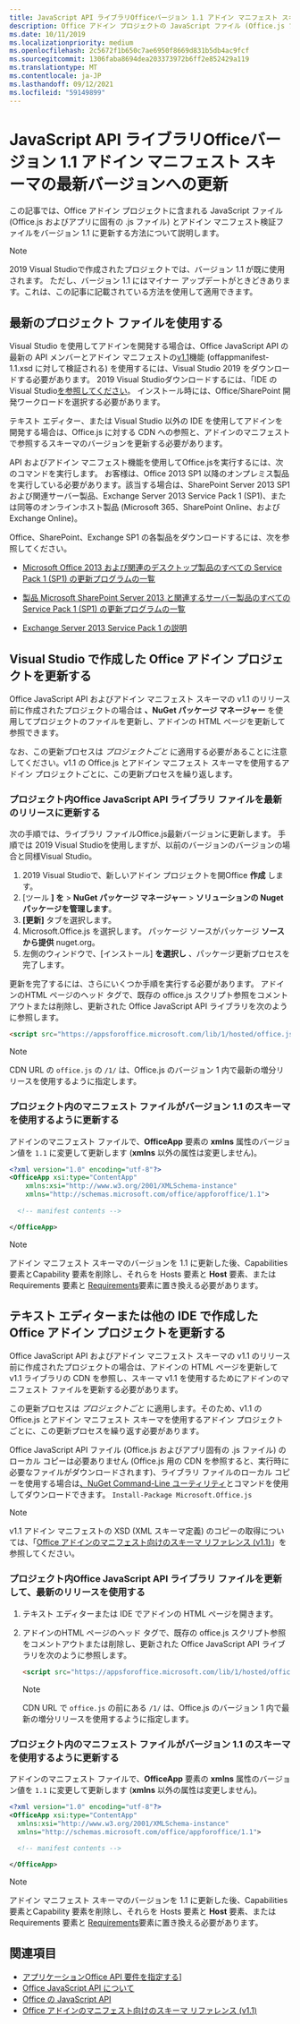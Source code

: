 ```yaml
---
title: JavaScript API ライブラリOfficeバージョン 1.1 アドイン マニフェスト スキーマの最新バージョンへの更新
description: Office アドイン プロジェクトの JavaScript ファイル (Office.js ファイルとアプリに固有の .js ファイル) とアドイン マニフェスト検証ファイルをバージョン 1.1 に更新します。
ms.date: 10/11/2019
ms.localizationpriority: medium
ms.openlocfilehash: 2c5672f1b650c7ae6950f8669d831b5db4ac9fcf
ms.sourcegitcommit: 1306faba8694dea203373972b6ff2e852429a119
ms.translationtype: MT
ms.contentlocale: ja-JP
ms.lasthandoff: 09/12/2021
ms.locfileid: "59149899"
---
```

# <a name="update-to-the-latest-office-javascript-api-library-and-version-11-add-in-manifest-schema"></a>JavaScript API ライブラリOfficeバージョン 1.1 アドイン マニフェスト スキーマの最新バージョンへの更新

この記事では、Office アドイン プロジェクトに含まれる JavaScript ファイル (Office.js およびアプリに固有の .js ファイル) とアドイン マニフェスト検証ファイルをバージョン 1.1 に更新する方法について説明します。

> [!NOTE]
> 2019 Visual Studioで作成されたプロジェクトでは、バージョン 1.1 が既に使用されます。 ただし、バージョン 1.1 にはマイナー アップデートがときどきあります。これは、この記事に記載されている方法を使用して適用できます。

## <a name="use-the-most-up-to-date-project-files"></a>最新のプロジェクト ファイルを使用する

Visual Studio を使用してアドインを開発する場合は、Office JavaScript API の最新の API メンバーとアドイン マニフェストの[v1.1](../develop/add-in-manifests.md)機能 (offappmanifest-1.1.xsd に対して検証される) を使用するには、Visual Studio 2019 をダウンロードする必要があります。 2019 Visual Studioダウンロードするには、「IDE のVisual Studio[を参照してください](https://visualstudio.microsoft.com/vs/)。 インストール時には、Office/SharePoint 開発ワークロードを選択する必要があります。

テキスト エディター、または Visual Studio 以外の IDE を使用してアドインを開発する場合は、Office.js に対する CDN への参照と、アドインのマニフェストで参照するスキーマのバージョンを更新する必要があります。

API およびアドイン マニフェスト機能を使用してOffice.jsを実行するには、次のコマンドを実行します。 お客様は、Office 2013 SP1 以降のオンプレミス製品を実行している必要があります。該当する場合は、SharePoint Server 2013 SP1 および関連サーバー製品、Exchange Server 2013 Service Pack 1 (SP1)、または同等のオンラインホスト製品 (Microsoft 365、SharePoint Online、および Exchange Online)。

Office、SharePoint、Exchange SP1 の各製品をダウンロードするには、次を参照してください。

- [Microsoft Office 2013 および関連のデスクトップ製品のすべての Service Pack 1 (SP1) の更新プログラムの一覧](https://support.microsoft.com/kb/2850036)

- [製品 Microsoft SharePoint Server 2013 と関連するサーバー製品のすべての Service Pack 1 (SP1) の更新プログラムの一覧](https://support.microsoft.com/kb/2850035)

- [Exchange Server 2013 Service Pack 1 の説明](https://support.microsoft.com/kb/2926248)


## <a name="updating-an-office-add-in-project-created-with-visual-studio"></a>Visual Studio で作成した Office アドイン プロジェクトを更新する

Office JavaScript API およびアドイン マニフェスト スキーマの v1.1 のリリース前に作成されたプロジェクトの場合は **、NuGet パッケージ マネージャー** を使用してプロジェクトのファイルを更新し、アドインの HTML ページを更新して参照できます。 

なお、この更新プロセスは _プロジェクトごと_ に適用する必要があることに注意してください。v1.1 の Office.js とアドイン マニフェスト スキーマを使用するアドイン プロジェクトごとに、この更新プロセスを繰り返します。

### <a name="update-the-office-javascript-api-library-files-in-your-project-to-the-newest-release"></a>プロジェクト内Office JavaScript API ライブラリ ファイルを最新のリリースに更新する
次の手順では、ライブラリ ファイルOffice.js最新バージョンに更新します。 手順では 2019 Visual Studioを使用しますが、以前のバージョンのバージョンの場合と同様Visual Studio。

1. 2019 Visual Studioで、新しいアドイン プロジェクトを開Office **作成** します。
2. [ツール **] を**  >  **NuGet パッケージ マネージャー**  >  **ソリューションの Nuget パッケージを管理します**。
3. **[更新]** タブを選択します。
4. Microsoft.Office.js を選択します。 パッケージ ソースがパッケージ **ソースから提供** nuget.org。
5. 左側のウィンドウで、[インストール] **を選択し** 、パッケージ更新プロセスを完了します。

更新を完了するには、さらにいくつか手順を実行する必要があります。 アドインのHTML ページのヘッド タグで、既存の office.js スクリプト参照をコメントアウトまたは削除し、更新された Office JavaScript API ライブラリを次のように参照します。

  ```html
  <script src="https://appsforoffice.microsoft.com/lib/1/hosted/office.js" type="text/javascript"></script>
  ```

   > [!NOTE] 
   > CDN URL の `office.js` の `/1/` は、Office.js のバージョン 1 内で最新の増分リリースを使用するように指定します。


### <a name="update-the-manifest-file-in-your-project-to-use-schema-version-11"></a>プロジェクト内のマニフェスト ファイルがバージョン 1.1 のスキーマを使用するように更新する

アドインのマニフェスト ファイルで、**OfficeApp** 要素の **xmlns** 属性のバージョン値を `1.1` に変更して更新します (**xmlns** 以外の属性は変更しません)。

```xml
<?xml version="1.0" encoding="utf-8"?>
<OfficeApp xsi:type="ContentApp"
    xmlns:xsi="http://www.w3.org/2001/XMLSchema-instance"
    xmlns="http://schemas.microsoft.com/office/appforoffice/1.1">
  
  <!-- manifest contents -->

</OfficeApp>
```

> [!NOTE]
> アドイン マニフェスト スキーマのバージョンを 1.1 に更新した後、Capabilities 要素とCapability 要素を削除し、それらを Hosts [](../reference/manifest/hosts.md)要素と [](../reference/manifest/host.md) **Host** 要素、または Requirements 要素と [Requirements](specify-office-hosts-and-api-requirements.md)要素に置き換える必要があります。

## <a name="updating-an-office-add-in-project-created-with-a-text-editor-or-other-ide"></a>テキスト エディターまたは他の IDE で作成した Office アドイン プロジェクトを更新する

Office JavaScript API およびアドイン マニフェスト スキーマの v1.1 のリリース前に作成されたプロジェクトの場合は、アドインの HTML ページを更新して v1.1 ライブラリの CDN を参照し、スキーマ v1.1 を使用するためにアドインのマニフェスト ファイルを更新する必要があります。 

この更新プロセスは _プロジェクトごと_ に適用します。そのため、v1.1 の Office.js とアドイン マニフェスト スキーマを使用するアドイン プロジェクトごとに、この更新プロセスを繰り返す必要があります。

Office JavaScript API ファイル (Office.js およびアプリ固有の .js ファイル) のローカル コピーは必要ありません (Office.js 用の CDN を参照すると、実行時に必要なファイルがダウンロードされます)、ライブラリ ファイルのローカル コピーを使用する場合は[、NuGet Command-Line ユーティリティ](https://docs.nuget.org/consume/installing-nuget)とコマンドを使用してダウンロードできます。 `Install-Package Microsoft.Office.js`

> [!NOTE]
> v1.1 アドイン マニフェストの XSD (XML スキーマ定義) のコピーの取得については、「[Office アドインのマニフェスト向けのスキーマ リファレンス (v1.1)](../develop/add-in-manifests.md)」を参照してください。


### <a name="update-the-office-javascript-api-library-files-in-your-project-to-use-the-newest-release"></a>プロジェクト内Office JavaScript API ライブラリ ファイルを更新して、最新のリリースを使用する

1. テキスト エディターまたは IDE でアドインの HTML ページを開きます。

2. アドインのHTML ページのヘッド タグで、既存の office.js スクリプト参照をコメントアウトまたは削除し、更新された Office JavaScript API ライブラリを次のように参照します。

    ```html
    <script src="https://appsforoffice.microsoft.com/lib/1/hosted/office.js" type="text/javascript"></script>
    ```

   > [!NOTE]
   > CDN URL で `office.js` の前にある `/1/` は、Office.js のバージョン 1 内で最新の増分リリースを使用するように指定します。

### <a name="update-the-manifest-file-in-your-project-to-use-schema-version-11"></a>プロジェクト内のマニフェスト ファイルがバージョン 1.1 のスキーマを使用するように更新する

アドインのマニフェスト ファイルで、**OfficeApp** 要素の **xmlns** 属性のバージョン値を `1.1` に変更して更新します (**xmlns** 以外の属性は変更しません)。

```xml
<?xml version="1.0" encoding="utf-8"?>
<OfficeApp xsi:type="ContentApp"
  xmlns:xsi="http://www.w3.org/2001/XMLSchema-instance"
  xmlns="http://schemas.microsoft.com/office/appforoffice/1.1">
  
  <!-- manifest contents -->

</OfficeApp>
```

> [!NOTE]
> アドイン マニフェスト スキーマのバージョンを 1.1 に更新した後、Capabilities 要素とCapability 要素を削除し、それらを Hosts [](../reference/manifest/hosts.md)要素と [](../reference/manifest/host.md) **Host** 要素、または Requirements 要素と [Requirements](specify-office-hosts-and-api-requirements.md)要素に置き換える必要があります。

## <a name="see-also"></a>関連項目

- [アプリケーションOffice API 要件を指定する](specify-office-hosts-and-api-requirements.md)]
- [Office JavaScript API について](understanding-the-javascript-api-for-office.md)
- [Office の JavaScript API](../reference/javascript-api-for-office.md)
- [Office アドインのマニフェスト向けのスキーマ リファレンス (v1.1)](../develop/add-in-manifests.md)
